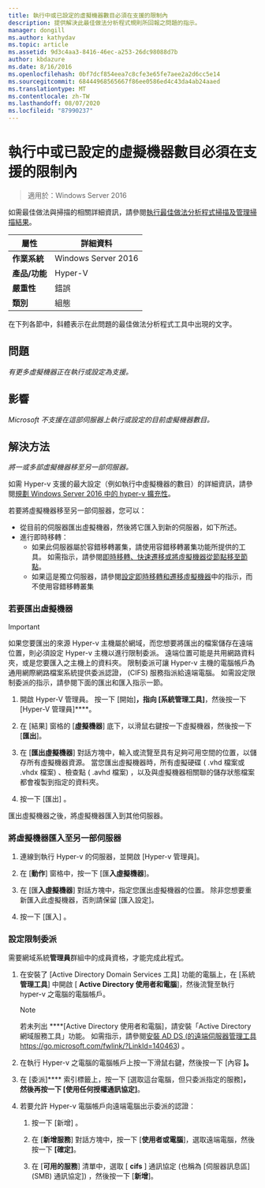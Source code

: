 ```yaml
---
title: 執行中或已設定的虛擬機器數目必須在支援的限制內
description: 提供解決此最佳做法分析程式規則所回報之問題的指示。
manager: dongill
ms.author: kathydav
ms.topic: article
ms.assetid: 9d3c4aa3-8416-46ec-a253-26dc98088d7b
author: kbdazure
ms.date: 8/16/2016
ms.openlocfilehash: 0bf7dcf854eea7c8cfe3e65fe7aee2a2d6cc5e14
ms.sourcegitcommit: 68444968565667f86ee0586ed4c43da4ab24aaed
ms.translationtype: MT
ms.contentlocale: zh-TW
ms.lasthandoff: 08/07/2020
ms.locfileid: "87990237"
---
```

# <a name="the-number-of-running-or-configured-virtual-machines-must-be-within-supported-limits"></a>執行中或已設定的虛擬機器數目必須在支援的限制內

>適用於：Windows Server 2016

如需最佳做法與掃描的相關詳細資訊，請參閱[執行最佳做法分析程式掃描及管理掃描結果](https://go.microsoft.com/fwlink/p/?LinkID=223177)。

|屬性|詳細資料|
|-|-|
|**作業系統**|Windows Server 2016|
|**產品/功能**|Hyper-V|
|**嚴重性**|錯誤
|**類別**|組態|

在下列各節中，斜體表示在此問題的最佳做法分析程式工具中出現的文字。

## <a name="issue"></a>問題
*有更多虛擬機器正在執行或設定為支援。*

## <a name="impact"></a>影響
*Microsoft 不支援在這部伺服器上執行或設定的目前虛擬機器數目。*

## <a name="resolution"></a>解決方法
*將一或多部虛擬機器移至另一部伺服器。*

如需 Hyper-v 支援的最大設定（例如執行中虛擬機器的數目）的詳細資訊，請參閱[規劃 Windows Server 2016 中的 hyper-v 擴充性](../plan/plan-hyper-v-scalability-in-windows-server.md)。

若要將虛擬機器移至另一部伺服器，您可以：

- 從目前的伺服器匯出虛擬機器，然後將它匯入到新的伺服器，如下所述。
- 進行即時移轉：
    - 如果此伺服器屬於容錯移轉叢集，請使用容錯移轉叢集功能所提供的工具。 如需指示，請參閱[即時移轉、快速遷移或將虛擬機器從節點移至節點](https://go.microsoft.com/fwlink/?LinkID=181519)。
    - 如果這是獨立伺服器，請參閱[設定即時移轉和遷移虛擬機器](/previous-versions/windows/it-pro/windows-server-2012-R2-and-2012/jj134199(v=ws.11))中的指示，而不使用容錯移轉叢集

### <a name="to-export-a-virtual-machine"></a>若要匯出虛擬機器

   > [!IMPORTANT]
   > 如果您要匯出的來源 Hyper-v 主機屬於網域，而您想要將匯出的檔案儲存在遠端位置，則必須設定 Hyper-v 主機以進行限制委派。 遠端位置可能是共用網路資料夾，或是您要匯入之主機上的資料夾。 限制委派可讓 Hyper-v 主機的電腦帳戶為通用網際網路檔案系統提供委派認證， (CIFS) 服務指派給遠端電腦。 如需設定限制委派的指示，請參閱下面的匯出和匯入指示一節。

1.  開啟 Hyper-V 管理員。 按一下 [開始]****，指向 [系統管理工具]****，然後按一下 [Hyper-V 管理員]****。

2.  在 [結果] 窗格的 [**虛擬機器**] 底下，以滑鼠右鍵按一下虛擬機器，然後按一下 [**匯出**]。

3.  在 [**匯出虛擬機器**] 對話方塊中，輸入或流覽至具有足夠可用空間的位置，以儲存所有虛擬機器資源。 當您匯出虛擬機器時，所有虛擬硬碟 ( .vhd 檔案或 .vhdx 檔案) 、檢查點 ( .avhd 檔案) ，以及與虛擬機器相關聯的儲存狀態檔案都會複製到指定的資料夾。

4.  按一下 [匯出]  。

匯出虛擬機器之後，將虛擬機器匯入到其他伺服器。

### <a name="to-import-a-virtual-machine-to-another-server"></a>將虛擬機器匯入至另一部伺服器

1.  連線到執行 Hyper-v 的伺服器，並開啟 [Hyper-v 管理員]。

2.  在 [**動作**] 窗格中，按一下 [匯**入虛擬機器**]。

3.  在 [匯**入虛擬機器**] 對話方塊中，指定您匯出虛擬機器的位置。 除非您想要重新匯入此虛擬機器，否則請保留 [匯入設定]。

4.  按一下 [匯入]  。

### <a name="to-configure-constrained-delegation"></a>設定限制委派

需要網域系統**管理員**群組中的成員資格，才能完成此程式。

1.  在安裝了 [Active Directory Domain Services 工具] 功能的電腦上，在 [系統**管理工具**] 中開啟 [ **Active Directory 使用者和電腦**]，然後流覽至執行 hyper-v 之電腦的電腦帳戶。

    > [!NOTE]
    > 若未列出 ****[Active Directory 使用者和電腦]，請安裝「Active Directory 網域服務工具」功能。 如需指示，請參閱[安裝 AD DS (的遠端伺服器管理工具](https://go.microsoft.com/fwlink/?LinkId=140463) https://go.microsoft.com/fwlink/?LinkId=140463) 。

2.  在執行 Hyper-v 之電腦的電腦帳戶上按一下滑鼠右鍵，然後按一下 [內容 **]。**

3.  在 [委派]**** 索引標籤上，按一下 [選取這台電腦，但只委派指定的服務]****，然後再按一下 [使用任何授權通訊協定]****。

4.  若要允許 Hyper-v 電腦帳戶向遠端電腦出示委派的認證：

    1.  按一下 [新增] 。

    2.  在 [**新增服務**] 對話方塊中，按一下 [**使用者或電腦**]，選取遠端電腦，然後按一下 **[確定]**。

    3.  在 [**可用的服務**] 清單中，選取 [ **cifs** ] 通訊協定 (也稱為 [伺服器訊息區] (SMB) 通訊協定]) ，然後按一下 [**新增**]。